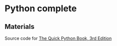 # Python complete

## Materials
Source code for [The Quick Python Book, 3rd Edition](https://www.manning.com/books/the-quick-python-book-third-edition)

